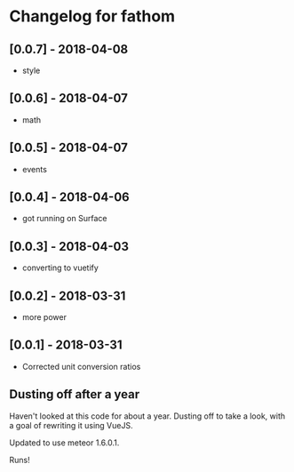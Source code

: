 # Changelog for fathom

## [0.0.7] - 2018-04-08

- style

## [0.0.6] - 2018-04-07

- math

## [0.0.5] - 2018-04-07

- events

## [0.0.4] - 2018-04-06

- got running on Surface

## [0.0.3] - 2018-04-03

- converting to vuetify

## [0.0.2] - 2018-03-31

- more power

## [0.0.1] - 2018-03-31

- Corrected unit conversion ratios

## Dusting off after a year

Haven't looked at this code for about a year. Dusting off to take a look, with a goal of rewriting it using VueJS.

Updated to use meteor 1.6.0.1.

Runs!
